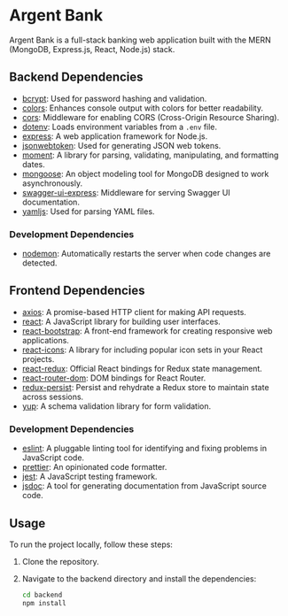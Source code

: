 # Argent Bank

Argent Bank is a full-stack banking web application built with the MERN (MongoDB, Express.js, React, Node.js) stack.

## Backend Dependencies

- [bcrypt](https://www.npmjs.com/package/bcrypt): Used for password hashing and validation.
- [colors](https://www.npmjs.com/package/colors): Enhances console output with colors for better readability.
- [cors](https://www.npmjs.com/package/cors): Middleware for enabling CORS (Cross-Origin Resource Sharing).
- [dotenv](https://www.npmjs.com/package/dotenv): Loads environment variables from a `.env` file.
- [express](https://expressjs.com/): A web application framework for Node.js.
- [jsonwebtoken](https://www.npmjs.com/package/jsonwebtoken): Used for generating JSON web tokens.
- [moment](https://www.npmjs.com/package/moment): A library for parsing, validating, manipulating, and formatting dates.
- [mongoose](https://mongoosejs.com/): An object modeling tool for MongoDB designed to work asynchronously.
- [swagger-ui-express](https://www.npmjs.com/package/swagger-ui-express): Middleware for serving Swagger UI documentation.
- [yamljs](https://www.npmjs.com/package/yamljs): Used for parsing YAML files.

### Development Dependencies

- [nodemon](https://www.npmjs.com/package/nodemon): Automatically restarts the server when code changes are detected.

## Frontend Dependencies

- [axios](https://www.npmjs.com/package/axios): A promise-based HTTP client for making API requests.
- [react](https://reactjs.org/): A JavaScript library for building user interfaces.
- [react-bootstrap](https://react-bootstrap.github.io/): A front-end framework for creating responsive web applications.
- [react-icons](https://www.npmjs.com/package/react-icons): A library for including popular icon sets in your React projects.
- [react-redux](https://react-redux.js.org/): Official React bindings for Redux state management.
- [react-router-dom](https://reactrouter.com/web/guides/quick-start): DOM bindings for React Router.
- [redux-persist](https://www.npmjs.com/package/redux-persist): Persist and rehydrate a Redux store to maintain state across sessions.
- [yup](https://www.npmjs.com/package/yup): A schema validation library for form validation.

### Development Dependencies

- [eslint](https://www.npmjs.com/package/eslint): A pluggable linting tool for identifying and fixing problems in JavaScript code.
- [prettier](https://www.npmjs.com/package/prettier): An opinionated code formatter.
- [jest](https://jestjs.io/): A JavaScript testing framework.
- [jsdoc](https://www.npmjs.com/package/jsdoc): A tool for generating documentation from JavaScript source code.

## Usage

To run the project locally, follow these steps:

1. Clone the repository.
2. Navigate to the backend directory and install the dependencies:

   ```bash
   cd backend
   npm install
